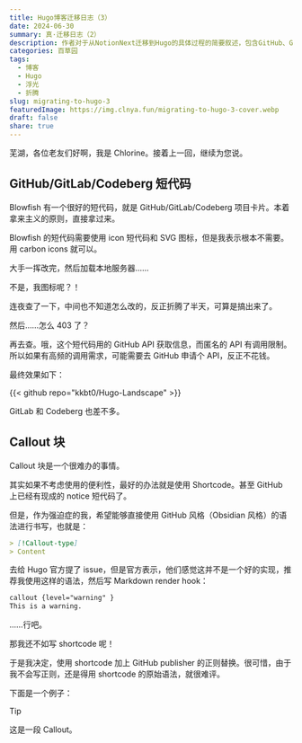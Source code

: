 ```yaml
---
title: Hugo博客迁移日志（3）
date: 2024-06-30
summary: 真·迁移日志（2）
description: 作者对于从NotionNext迁移到Hugo的具体过程的简要叙述，包含GitHub、GitLab、Codeberg短代码的构建与Callout块的处理。
categories: 百草园
tags:
  - 博客
  - Hugo
  - 浮光
  - 折腾
slug: migrating-to-hugo-3
featuredImage: https://img.clnya.fun/migrating-to-hugo-3-cover.webp
draft: false
share: true
---
```

芜湖，各位老友们好啊，我是 Chlorine。接着上一回，继续为您说。

## GitHub/GitLab/Codeberg 短代码

Blowfish 有一个很好的短代码，就是 GitHub/GitLab/Codeberg 项目卡片。本着拿来主义的原则，直接拿过来。

Blowfish 的短代码需要使用 icon 短代码和 SVG 图标，但是我表示根本不需要。用 carbon icons 就可以。

大手一挥改完，然后加载本地服务器……

不是，我图标呢？！

连夜查了一下，中间也不知道怎么改的，反正折腾了半天，可算是搞出来了。

然后……怎么 403 了？

再去查。哦，这个短代码用的 GitHub API 获取信息，而匿名的 API 有调用限制。所以如果有高频的调用需求，可能需要去 GitHub 申请个 API，反正不花钱。

最终效果如下：

{{< github repo="kkbt0/Hugo-Landscape" >}}

GitLab 和 Codeberg 也差不多。

## Callout 块

Callout 块是一个很难办的事情。

其实如果不考虑使用的便利性，最好的办法就是使用 Shortcode。甚至 GitHub 上已经有现成的 notice 短代码了。

但是，作为强迫症的我，希望能够直接使用 GitHub 风格（Obsidian 风格）的语法进行书写，也就是：

```md
> [!Callout-type]
> Content
```

去给 Hugo 官方提了 issue，但是官方表示，他们感觉这并不是一个好的实现，推荐我使用这样的语法，然后写 Markdown render hook：

```txt
callout {level="warning" }
This is a warning.
```

……行吧。

那我还不如写 shortcode 呢！

于是我决定，使用 shortcode 加上 GitHub publisher 的正则替换。很可惜，由于我不会写正则，还是得用 shortcode 的原始语法，就很难评。

下面是一个例子：

> [!TIP]
> 这是一段 Callout。